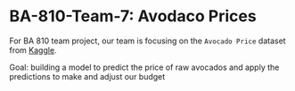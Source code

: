 # BA-810-Team-7: Avodaco Prices

For BA 810 team project, our team is focusing on the `Avocado Price` dataset from [Kaggle](https://www.kaggle.com/neuromusic/avocado-prices).

Goal: building a model to predict the price of raw avocados and apply the predictions to make and adjust our budget
